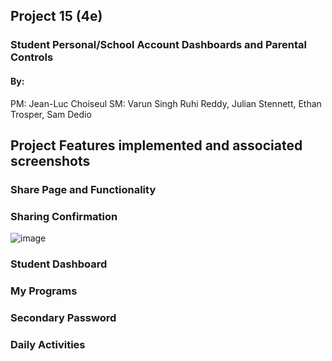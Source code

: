 


## Project 15 (4e)
### Student Personal/School Account Dashboards and Parental Controls
#### By: 
PM: Jean-Luc Choiseul
SM: Varun Singh
Ruhi Reddy, Julian Stennett, Ethan Trosper, Sam Dedio

## Project Features implemented and associated screenshots

### Share Page and Functionality

### Sharing Confirmation
![image](https://github.com/4e-Software-Engineering/diamond-code-sparks/assets/100103684/c2235b3f-b88b-4e00-8cf6-08af888008da)

### Student Dashboard

### My Programs

### Secondary Password

### Daily Activities

